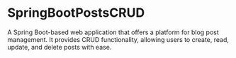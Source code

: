 # SpringBootPostsCRUD
A Spring Boot-based web application that offers a platform for blog post management. It provides CRUD functionality, allowing users to create, read, update, and delete posts with ease.
